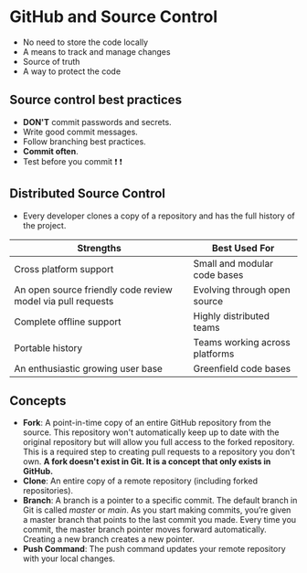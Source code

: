 # GitHub and Source Control

- No need to store the code locally
- A means to track and manage changes
- Source of truth
- A way to protect the code

## Source control best practices

- **DON'T** commit passwords and secrets.
- Write good commit messages.
- Follow branching best practices.
- **Commit often**.
- Test before you commit :exclamation: :exclamation:

## Distributed Source Control

- Every developer clones a copy of a repository and has the full history of the project.

Strengths | Best Used For
------------ | -------------
Cross platform support | Small and modular code bases
An open source friendly code review model via pull requests | Evolving through open source
Complete offline support | Highly distributed teams
Portable history | Teams working across platforms
An enthusiastic growing user base | Greenfield code bases

## Concepts

- **Fork**: A point-in-time copy of an entire GitHub repository from the source. This repository won't automatically keep up to date with the original repository but will allow you full access to the forked repository. This is a required step to creating pull requests to a repository you don't own. **A fork doesn't exist in Git. It is a concept that only exists in GitHub.**
- **Clone**: An entire copy of a remote repository (including forked repositories).
- **Branch**: A branch is a pointer to a specific commit. The default branch in Git is called *master* or *main*. As you start making commits, you’re given a master branch that points to the last commit you made. Every time you commit, the master branch pointer moves forward automatically. Creating a new branch creates a new pointer.
- **Push Command**: The push command updates your remote repository with your local changes.
